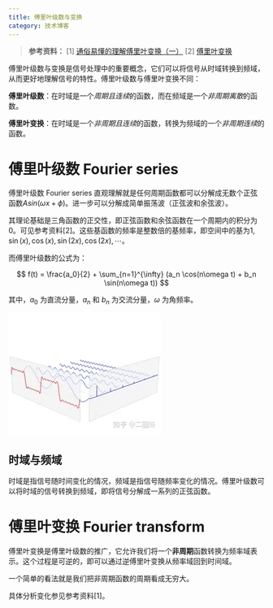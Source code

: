 ```yaml
---
title: 傅里叶级数与变换
category: 技术博客
---
```



>**参考资料：**
>[1] [通俗易懂的理解傅里叶变换（一）](https://zhuanlan.zhihu.com/p/317237264)
>[2] [傅里叶变换](https://zhuanlan.zhihu.com/p/104079068)


傅里叶级数与变换是信号处理中的重要概念，它们可以将信号从时域转换到频域，从而更好地理解信号的特性。傅里叶级数与傅里叶变换不同：

**傅里叶级数**：在时域是一个*周期且连续*的函数，而在频域是一个*非周期离散*的函数。

**傅里叶变换**：在时域是一个*非周期且连续*的函数，转换为频域的一个*非周期连续*的函数。

# 傅里叶级数 Fourier series 

傅里叶级数 Fourier series 直观理解就是任何周期函数都可以分解成无数个正弦函数$Asin(\omega x + \phi)$。进一步可以分解成简单振荡波（正弦波和余弦波）。

其理论基础是三角函数的正交性，即正弦函数和余弦函数在一个周期内的积分为0。可见参考资料[2]。这些基函数的频率是整数倍的基频率，即空间中的基为${1, \sin(x), \cos(x), \sin(2x), \cos(2x), \cdots}$。

而傅里叶级数的公式为：

$$
f(t) = \frac{a_0}{2} + \sum_{n=1}^{\infty} (a_n \cos(n\omega t) + b_n \sin(n\omega t))
$$

其中，$a_0$ 为直流分量，$a_n$ 和 $b_n$ 为交流分量，$\omega$ 为角频率。

![alt text](/source/_data/pictures/20240321_fourierSerieAndTrans/image.png)

## 时域与频域

时域是指信号随时间变化的情况，频域是指信号随频率变化的情况。傅里叶级数可以将时域的信号转换到频域，即将信号分解成一系列的正弦函数。

# 傅里叶变换 Fourier transform

傅里叶变换是傅里叶级数的推广，它允许我们将一个**非周期**函数转换为频率域表示。这个过程是可逆的，即可以通过逆傅里叶变换从频率域回到时间域。

一个简单的看法就是我们把非周期函数的周期看成无穷大。

具体分析变化参见参考资料[1]。

